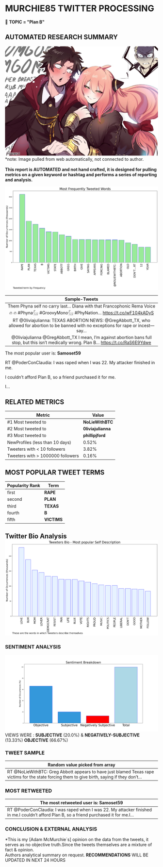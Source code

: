 # MURCHIE85 TWITTER PROCESSING 
&#x1F34E; **TOPIC = "Plan B"**

## AUTOMATED RESEARCH SUMMARY

![image](assets/2022-09-03hashtagImage.png)*note: Image pulled from web automatically, not connected to author.
<br></br>
<b> This report is AUTOMATED and not hand crafted, it is designed for pulling metrics on a given keyword or hashtag and performs a series of reporting and analysis.</b>



![image](assets/2022-09-03TWEETS.png)



|                **Sample-Tweets**        |
| :-------------: |
| Them Phyna self no carry last… Diana with that Francophonic Rema Voice 🔥 🔥 #Phyna𓃵 #GroovyMono𓃵 #PhyNation… https://t.co/wF104kADyS |
| RT @0liviajulianna: TEXAS ABORTION NEWS: @GregAbbott_TX, who allowed for abortion to be banned with no exceptions for rape or incest— say… |
| @0liviajulianna @GregAbbott_TX I mean, I’m against abortion bans full stop, but this isn’t medically wrong.  Plan B… https://t.co/RaS6E9Ydwe |

The most popular user is: **Samoset59**
<div class="alert alert-block alert-danger"> RT @PoderConClaudia: I was raped when I was 22. My attacker finished in me.

I couldn’t afford Plan B, so a friend purchased it for me.

I…</div>

## RELATED METRICS<br>
| Metric | Value |
| ------------- | ------------- |
| #1 Most tweeted to  | **NoLieWithBTC** |
| #2 Most tweeted to  | **0liviajulianna** |
| #3 Most tweeted to  | **phillipjford** |
| NewProfiles (less than 10 days) | 0.52%  |
| Tweeters with < 10 followers  | 3.82%|
| Tweeters with > 1000000 followers  | 0.16%  |



## MOST POPULAR TWEET TERMS 


| Popularity Rank  | Term |
| ------------- | ------------- |
| first  | **RAPE**  |
| second  | **PLAN**  |
| third  | **TEXAS** |
| fourth  | **B**  |
| fifth  | **VICTIMS**  |


## Twitter Bio Analysis![image](assets/2022-09-03BIO.png)
### SENTIMENT ANALYSIS
![image](assets/2022-09-03sentiment.png)
VIEWS WERE : **SUBJECTIVE**  (20.0%) & **NEGATIVELY-SUBJECTIVE** (13.33%) **OBJECTIVE** (66.67%)

### TWEET SAMPLE 
| Random value picked from array |
| ------------- |
|RT @NoLieWithBTC: Greg Abbott appears to have just blamed Texas rape victims for the state forcing them to give birth, saying if they don’t… |

### MOST RETWEETED 

| The most retweeted user is: **Samoset59**  |
| ------------- |
| RT @PoderConClaudia: I was raped when I was 22. My attacker finished in me.I couldn’t afford Plan B, so a friend purchased it for me.I… |

### CONCLUSION & EXTERNAL ANALYSIS

*This is my [Adam McMurchie`s] opinion on the data from the tweets, it serves as no objective truth.Since the tweets themselves are a mixture of fact & opinion.<br>
Authors analytical summary on request.
**RECOMMENDATIONS** WILL BE UPDATED IN NEXT  24 HOURS <br>